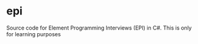 # epi
Source code for Element Programming Interviews (EPI) in C#.  This is only for learning purposes
